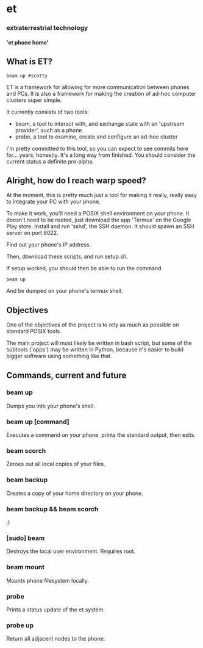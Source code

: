 # et
### extraterrestrial technology
#### 'et phone home'

## What is ET?

```
beam up #scotty
```

ET is a framework for allowing for more communication between phones and PCs. It is also a framework for making the creation of ad-hoc computer clusters super simple.

It currently consists of two tools:
- beam, a tool to interact with, and exchange state with an 'upstream provider', such as a phone
- probe, a tool to examine, create and configure an ad-hoc cluster

I'm pretty committed to this tool, so you can expect to see commits here for... years, honestly. It's a long way from finished. You should consider the current status a definite pre-alpha.

## Alright, how do **I** reach warp speed?

At the moment, this is pretty much just a tool for making it really, really easy to integrate your PC with your phone. 

To make it work, you'll need a POSIX shell environment on your phone. It doesn't need to be rooted, just download the app 'Termux' on the Google Play store. Install and run 'sshd', the SSH daemon. It should spawn an SSH server on port 8022.

Find out your phone's IP address.

Then, download these scripts, and run setup.sh.

If setup worked, you should then be able to run the command

```
beam up
```

And be dumped on your phone's termux shell.

## Objectives

One of the objectives of the project is to rely as much as possible on standard POSIX tools.

The main project will most likely be written in bash script, but some of the subtools ('apps') may be written in Python, because it's easier to build bigger software using something like that.

## Commands, current and future

### beam up
Dumps you into your phone's shell.

### beam up [command]
Executes a command on your phone, prints the standard output, then exits.

### beam scorch
Zeroes out all local copies of your files.

### beam backup
Creates a copy of your home directory on your phone.

### beam backup && beam scorch
;)

### [sudo] beam 
Destroys the local user environment. Requires root.

### beam mount
Mounts phone filesystem locally.

### probe
Prints a status update of the et system.

### probe up
Return all adjacent nodes to the phone.
